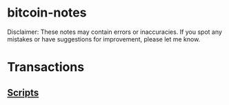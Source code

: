 # bitcoin-notes
Disclaimer: These notes may contain errors or inaccuracies. If you spot any mistakes or have suggestions for improvement, please let me know.

# Transactions
## [Scripts](scripts.md)
